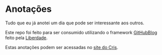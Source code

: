 # Anotações

Tudo que eu já anotei um dia que pode ser interessante aos outros. 

Este repo foi feito para ser consumido utilizando o framework
[GitHubBlog](https://github.com/liberdade-organizacao/github-blog)
feito pela 
[Liberdade](https://liberdade-organizacao.github.io).

Estas anotações podem ser acessadas no [site do Cris](https://www.crisjr.eng.br/notes/index.html).
